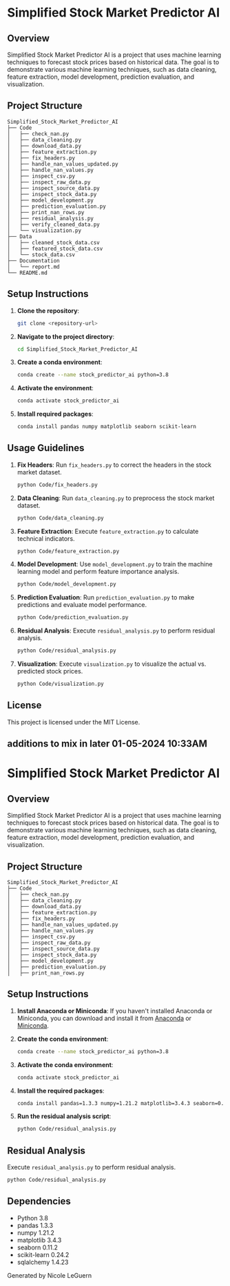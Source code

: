 # Simplified Stock Market Predictor AI

## Overview
Simplified Stock Market Predictor AI is a project that uses machine learning techniques to forecast stock prices based on historical data. The goal is to demonstrate various machine learning techniques, such as data cleaning, feature extraction, model development, prediction evaluation, and visualization.

## Project Structure
```
Simplified_Stock_Market_Predictor_AI
├── Code
│   ├── check_nan.py
│   ├── data_cleaning.py
│   ├── download_data.py
│   ├── feature_extraction.py
│   ├── fix_headers.py
│   ├── handle_nan_values_updated.py
│   ├── handle_nan_values.py
│   ├── inspect_csv.py
│   ├── inspect_raw_data.py
│   ├── inspect_source_data.py
│   ├── inspect_stock_data.py
│   ├── model_development.py
│   ├── prediction_evaluation.py
│   ├── print_nan_rows.py
│   ├── residual_analysis.py
│   ├── verify_cleaned_data.py
│   └── visualization.py
├── Data
│   ├── cleaned_stock_data.csv
│   ├── featured_stock_data.csv
│   └── stock_data.csv
├── Documentation
│   └── report.md
└── README.md
```

## Setup Instructions

1. **Clone the repository**:
   ```sh
   git clone <repository-url>
   ```

2. **Navigate to the project directory**:
   ```sh
   cd Simplified_Stock_Market_Predictor_AI
   ```

3. **Create a conda environment**:
   ```sh
   conda create --name stock_predictor_ai python=3.8
   ```

4. **Activate the environment**:
   ```sh
   conda activate stock_predictor_ai
   ```

5. **Install required packages**:
   ```sh
   conda install pandas numpy matplotlib seaborn scikit-learn
   ```

## Usage Guidelines

1. **Fix Headers**: Run `fix_headers.py` to correct the headers in the stock market dataset.
   ```sh
   python Code/fix_headers.py
   ```

2. **Data Cleaning**: Run `data_cleaning.py` to preprocess the stock market dataset.
   ```sh
   python Code/data_cleaning.py
   ```

3. **Feature Extraction**: Execute `feature_extraction.py` to calculate technical indicators.
   ```sh
   python Code/feature_extraction.py
   ```

4. **Model Development**: Use `model_development.py` to train the machine learning model and perform feature importance analysis.
   ```sh
   python Code/model_development.py
   ```

5. **Prediction Evaluation**: Run `prediction_evaluation.py` to make predictions and evaluate model performance.
   ```sh
   python Code/prediction_evaluation.py
   ```

6. **Residual Analysis**: Execute `residual_analysis.py` to perform residual analysis.
   ```sh
   python Code/residual_analysis.py
   ```

7. **Visualization**: Execute `visualization.py` to visualize the actual vs. predicted stock prices.
   ```sh
   python Code/visualization.py
   ```

## License
This project is licensed under the MIT License.

## additions to mix in later 01-05-2024 10:33AM

# Simplified Stock Market Predictor AI

## Overview
Simplified Stock Market Predictor AI is a project that uses machine learning techniques to forecast stock prices based on historical data. The goal is to demonstrate various machine learning techniques, such as data cleaning, feature extraction, model development, prediction evaluation, and visualization.

## Project Structure
```
Simplified_Stock_Market_Predictor_AI
├── Code
│   ├── check_nan.py
│   ├── data_cleaning.py
│   ├── download_data.py
│   ├── feature_extraction.py
│   ├── fix_headers.py
│   ├── handle_nan_values_updated.py
│   ├── handle_nan_values.py
│   ├── inspect_csv.py
│   ├── inspect_raw_data.py
│   ├── inspect_source_data.py
│   ├── inspect_stock_data.py
│   ├── model_development.py
│   ├── prediction_evaluation.py
│   ├── print_nan_rows.py
```

## Setup Instructions

1. **Install Anaconda or Miniconda**: If you haven't installed Anaconda or Miniconda, you can download and install it from [Anaconda](https://www.anaconda.com/products/distribution) or [Miniconda](https://docs.conda.io/en/latest/miniconda.html).

2. **Create the conda environment**:
   ```sh
   conda create --name stock_predictor_ai python=3.8
   ```

3. **Activate the conda environment**:
   ```sh
   conda activate stock_predictor_ai
   ```

4. **Install the required packages**:
   ```sh
   conda install pandas=1.3.3 numpy=1.21.2 matplotlib=3.4.3 seaborn=0.11.2 scikit-learn=0.24.2 sqlalchemy=1.4.23
   ```

5. **Run the residual analysis script**:
   ```sh
   python Code/residual_analysis.py
   ```

## Residual Analysis

Execute `residual_analysis.py` to perform residual analysis.
```sh
python Code/residual_analysis.py
```

## Dependencies

- Python 3.8
- pandas 1.3.3
- numpy 1.21.2
- matplotlib 3.4.3
- seaborn 0.11.2
- scikit-learn 0.24.2
- sqlalchemy 1.4.23

Generated by Nicole LeGuern
```
